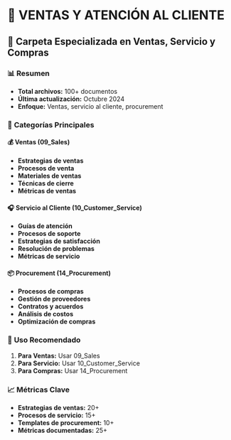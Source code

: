 # 🛒 VENTAS Y ATENCIÓN AL CLIENTE
## 📁 Carpeta Especializada en Ventas, Servicio y Compras

### 📊 **Resumen**
- **Total archivos:** 100+ documentos
- **Última actualización:** Octubre 2024
- **Enfoque:** Ventas, servicio al cliente, procurement

### 🎯 **Categorías Principales**

#### 💰 **Ventas (09_Sales)**
- **Estrategias de ventas**
- **Procesos de venta**
- **Materiales de ventas**
- **Técnicas de cierre**
- **Métricas de ventas**

#### 🎧 **Servicio al Cliente (10_Customer_Service)**
- **Guías de atención**
- **Procesos de soporte**
- **Estrategias de satisfacción**
- **Resolución de problemas**
- **Métricas de servicio**

#### 📦 **Procurement (14_Procurement)**
- **Procesos de compras**
- **Gestión de proveedores**
- **Contratos y acuerdos**
- **Análisis de costos**
- **Optimización de compras**

### 🎯 **Uso Recomendado**
1. **Para Ventas:** Usar 09_Sales
2. **Para Servicio:** Usar 10_Customer_Service
3. **Para Compras:** Usar 14_Procurement

### 📈 **Métricas Clave**
- **Estrategias de ventas:** 20+
- **Procesos de servicio:** 15+
- **Templates de procurement:** 10+
- **Métricas documentadas:** 25+






